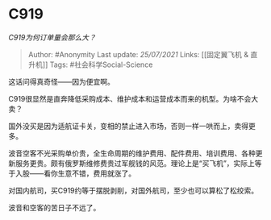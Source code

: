 # C919
*C919为何订单量会那么大？*

> Author: #Anonymity 
Last update: *25/07/2021* 
Links: [[固定翼飞机 & 直升机]] 
Tags: #社会科学Social-Science   

这话问得真奇怪——因为便宜啊。

C919很显然是直奔降低采购成本、维护成本和运营成本而来的机型。为啥不会大卖？

国外没买是因为适航证卡关，变相的禁止进入市场，否则一样一哄而上，卖得更多。

波音空客不光采购单价贵，全生命周期的维护费用、配件费用、培训费用、各种更新服务更贵。颇有俄罗斯维修费贵过军舰钱的风范。理论上是“买飞机”，实际上等于入股——看你生意不错，费用就涨了。

对国内航司，买C919约等于摆脱剥削，对国外航司，至少也可以算松了松绞索。

波音和空客的苦日子不远了。

  
